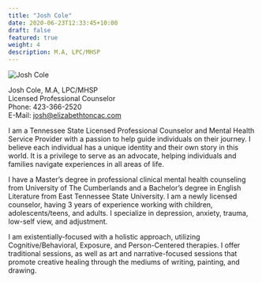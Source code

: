 ```yaml
---
title: "Josh Cole"
date: 2020-06-23T12:33:45+10:00
draft: false
featured: true
weight: 4
description: M.A, LPC/MHSP
---
```


![Josh Cole](/img/bio/josh_bio.jpg)

Josh Cole, M.A, LPC/MHSP  
Licensed Professional Counselor  
Phone: 423-366-2520  
E-Mail: [josh@elizabethtoncac.com](josh@elizabethtoncac.com)  

I am a Tennessee State Licensed Professional Counselor and Mental Health Service Provider with a passion to help guide individuals on their journey.  I believe each individual has a unique identity and their own story in this world. It is a privilege to serve as an advocate, helping individuals and families navigate experiences in all areas of life.  

I have a Master’s degree in professional clinical mental health counseling from University of The Cumberlands and a Bachelor’s degree in English Literature from East Tennessee State University.  I am a newly licensed counselor, having 3 years of experience working with children, adolescents/teens, and adults.  I specialize in depression, anxiety, trauma, low-self view, and adjustment.  

I am existentially-focused with a holistic approach, utilizing Cognitive/Behavioral, Exposure, and Person-Centered therapies.  I offer traditional sessions, as well as art and narrative-focused sessions that promote creative healing through the mediums of writing, painting, and drawing.